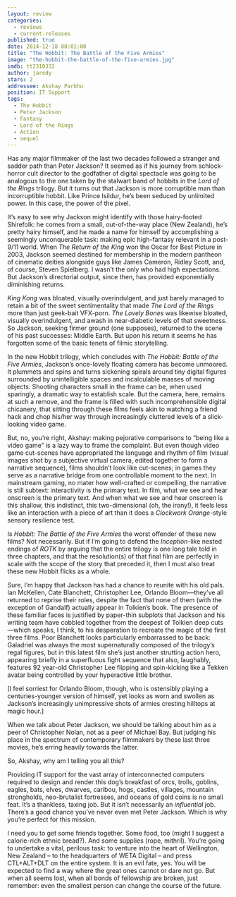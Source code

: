 ```yaml
---
layout: review
categories: 
  - reviews
  - current-releases
published: true
date: 2014-12-18 00:01:00
title: "The Hobbit: The Battle of the Five Armies"
image: "the-hobbit-the-battle-of-the-five-armies.jpg"
imdb: tt2310332
author: jaredy
stars: 2
addressee: Akshay Parbhu
position: IT Support
tags: 
  - The Hobbit
  - Peter Jackson
  - Fantasy
  - Lord of the Rings
  - Action
  - sequel
---
```

Has any major filmmaker of the last two decades followed a stranger and sadder path than Peter Jackson? It seemed as if his journey from schlock-horror cult director to the godfather of digital spectacle was going to be analogous to the one taken by the stalwart band of hobbits in the _Lord of the Rings_ trilogy. But it turns out that Jackson is more corruptible man than incorruptible hobbit. Like Prince Isildur, he’s been seduced by unlimited power. In this case, the power of the pixel.

It’s easy to see why Jackson might identify with those hairy-footed Shirefolk: he comes from a small, out-of-the-way place (New Zealand), he’s pretty hairy himself, and he made a name for himself by accomplishing a seemingly unconquerable task: making epic high-fantasy relevant in a post-9/11 world. When _The_ _Return of the King_ won the Oscar for Best Picture in 2003, Jackson seemed destined for membership in the modern pantheon of cinematic deities alongside guys like James Cameron, Ridley Scott, and, of course, Steven Spielberg. I wasn’t the only who had high expectations. But Jackson’s directorial output, since then, has provided exponentially diminishing returns. 

_King Kong_ was bloated, visually overindulgent, and just barely managed to retain a bit of the sweet sentimentality that made _The_ _Lord of the_ _Rings_ more than just geek-bait VFX-porn. _The Lovely Bones_ was likewise bloated, visually overindulgent, and awash in near-diabetic levels of that sweetness. So Jackson, seeking firmer ground (one supposes), returned to the scene of his past successes: Middle Earth. But upon his return it seems he has forgotten some of the basic tenets of filmic storytelling. 

In the new Hobbit trilogy, which concludes with _The Hobbit: Battle of the Five Armies_, Jackson’s once-lovely floating camera has become unmoored. It plummets and spins and turns sickening spirals around tiny digital figures surrounded by unintelligible spaces and incalculable masses of moving objects. Shooting characters small in the frame can be, when used sparingly, a dramatic way to establish scale. But the camera, here, remains at such a remove, and the frame is filled with such incomprehensible digital chicanery, that sitting through these films feels akin to watching a friend hack and chop his/her way through increasingly cluttered levels of a slick-looking video game. 

But, no, you’re right, Akshay: making pejorative comparisons to “being like a video game” is a lazy way to frame the complaint. But even though video game cut-scenes have appropriated the language and rhythm of film (visual images shot by a subjective virtual camera, edited together to form a narrative sequence), films shouldn’t look like cut-scenes; in games they serve as a narrative bridge from one controllable moment to the next. In mainstream gaming, no mater how well-crafted or compelling, the narrative is still subtext: interactivity is the primary text. In film, what we see and hear onscreen is the primary text. And when what we see and hear onscreen is this shallow, this indistinct, this two-dimensional (oh, the irony!), it feels less like an interaction with a piece of art than it does a _Clockwork Orange_-style sensory resilience test. 

Is _Hobbit: The Battle of the Five Armies_ the worst offender of these new films? Not necessarily. But if I’m going to defend the _Inception_-like nested endings of _ROTK_ by arguing that the entire trilogy is one long tale told in three chapters, and that the resolution(s) of that final film are perfectly in scale with the scope of the story that preceded it, then I must also treat these new Hobbit flicks as a whole. 

Sure, I’m happy that Jackson has had a chance to reunite with his old pals. Ian McKellen, Cate Blanchett, Christopher Lee, Orlando Bloom—they’ve all returned to reprise their roles, despite the fact that none of them (with the exception of Gandalf) actually appear in Tolkien’s book. The presence of these familiar faces is justified by paper-thin subplots that Jackson and his writing team have cobbled together from the deepest of Tolkien deep cuts—which speaks, I think, to his desperation to recreate the magic of the first three films. Poor Blanchett looks particularly embarrassed to be back: Galadriel was always the most supernaturally composed of the trilogy’s regal figures, but in this latest film she’s just another strutting action hero, appearing briefly in a superfluous fight sequence that also, laughably, features 92 year-old Christopher Lee flipping and spin-kicking like a Tekken avatar being controlled by your hyperactive little brother. 

[I feel sorriest for Orlando Bloom, though, who is ostensibly playing a centuries-younger version of himself, yet looks as worn and swollen as Jackson’s increasingly unimpressive shots of armies cresting hilltops at magic hour.]

When we talk about Peter Jackson, we should be talking about him as a peer of Christopher Nolan, not as a peer of Michael Bay. But judging his place in the spectrum of contemporary filmmakers by these last three movies, he’s erring heavily towards the latter. 

So, Akshay, why am I telling you all this? 

Providing IT support for the vast array of interconnected computers required to design and render this dog’s breakfast of orcs, trolls, goblins, eagles, bats, elves, dwarves, caribou, hogs, castles, villages, mountain strongholds, neo-brutalist fortresses, and oceans of gold coins is no small feat. It’s a thankless, taxing job. But it isn’t necessarily an _influential_ job. There’s a good chance you’ve never even met Peter Jackson. Which is why you’re perfect for this mission. 

I need you to get some friends together. Some food, too (might I suggest a calorie-rich ethnic bread?). And some supplies (rope, mithril). You’re going to undertake a vital, perilous task: to venture into the heart of Wellington, New Zealand – to the headquarters of WETA Digital – and press CTL+ALT+DLT on the entire system. It is an evil fate, yes. You will be expected to find a way where the great ones cannot or dare not go. But when all seems lost, when all bonds of fellowship are broken, just remember: even the smallest person can change the course of the future.